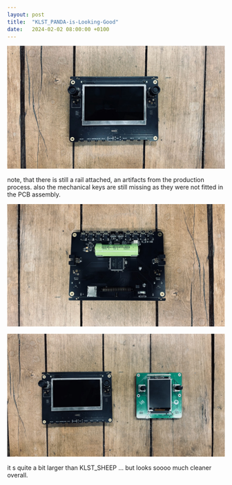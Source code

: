 ```yaml
---
layout: post
title:  "KLST_PANDA-is-Looking-Good"
date:   2024-02-02 08:00:00 +0100
---
```


![KLST_PANDA--front-with-screen](/assets/2024-02-02-KLST_PANDA-is-Looking-Good-01.jpg)

note, that there is still a rail attached, an artifacts from the production process. also the mechanical keys are still missing as they were not fitted in the PCB assembly.

![KLST_PANDA--front-with-screen](/assets/2024-02-02-KLST_PANDA-is-Looking-Good-02.jpg)

![KLST_PANDA--front-with-screen](/assets/2024-02-02-KLST_PANDA-is-Looking-Good-03.jpg)

it s quite a bit larger than KLST_SHEEP … but looks soooo much cleaner overall.